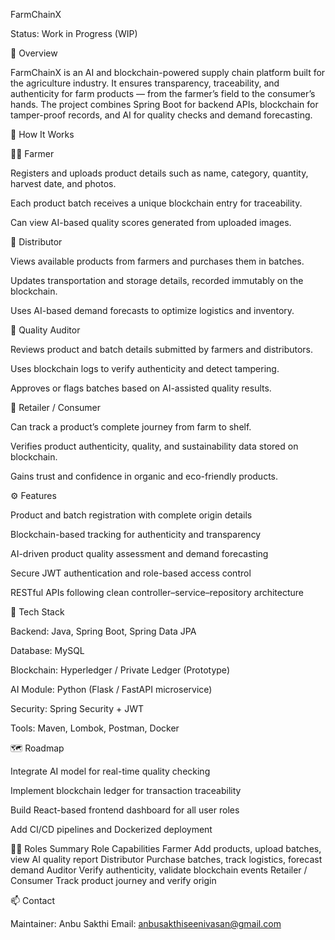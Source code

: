 FarmChainX

Status: Work in Progress (WIP)

🚀 Overview

FarmChainX is an AI and blockchain-powered supply chain platform built for the agriculture industry. It ensures transparency, traceability, and authenticity for farm products — from the farmer’s field to the consumer’s hands. The project combines Spring Boot for backend APIs, blockchain for tamper-proof records, and AI for quality checks and demand forecasting.

🌾 How It Works

👨‍🌾 Farmer

Registers and uploads product details such as name, category, quantity, harvest date, and photos.

Each product batch receives a unique blockchain entry for traceability.

Can view AI-based quality scores generated from uploaded images.

🚚 Distributor

Views available products from farmers and purchases them in batches.

Updates transportation and storage details, recorded immutably on the blockchain.

Uses AI-based demand forecasts to optimize logistics and inventory.

🧾 Quality Auditor

Reviews product and batch details submitted by farmers and distributors.

Uses blockchain logs to verify authenticity and detect tampering.

Approves or flags batches based on AI-assisted quality results.

🛒 Retailer / Consumer

Can track a product’s complete journey from farm to shelf.

Verifies product authenticity, quality, and sustainability data stored on blockchain.

Gains trust and confidence in organic and eco-friendly products.

⚙️ Features

Product and batch registration with complete origin details

Blockchain-based tracking for authenticity and transparency

AI-driven product quality assessment and demand forecasting

Secure JWT authentication and role-based access control

RESTful APIs following clean controller–service–repository architecture

🧰 Tech Stack

Backend: Java, Spring Boot, Spring Data JPA

Database: MySQL

Blockchain: Hyperledger / Private Ledger (Prototype)

AI Module: Python (Flask / FastAPI microservice)

Security: Spring Security + JWT

Tools: Maven, Lombok, Postman, Docker

🗺️ Roadmap

Integrate AI model for real-time quality checking

Implement blockchain ledger for transaction traceability

Build React-based frontend dashboard for all user roles

Add CI/CD pipelines and Dockerized deployment

👨‍💻 Roles Summary Role Capabilities Farmer Add products, upload batches, view AI quality report Distributor Purchase batches, track logistics, forecast demand Auditor Verify authenticity, validate blockchain events Retailer / Consumer Track product journey and verify origin

📫 Contact

Maintainer: Anbu Sakthi
Email: anbusakthiseenivasan@gmail.com 
